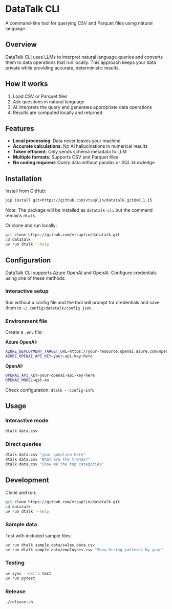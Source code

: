 # DataTalk CLI

A command-line tool for querying CSV and Parquet files using natural language.

## Overview

DataTalk CLI uses LLMs to interpret natural language queries and converts them to data operations that run locally. This approach keeps your data private while providing accurate, deterministic results.

## How it works

1. Load CSV or Parquet files
2. Ask questions in natural language
3. AI interprets the query and generates appropriate data operations
4. Results are computed locally and returned

## Features

- **Local processing**: Data never leaves your machine
- **Accurate calculations**: No AI hallucinations in numerical results
- **Token efficient**: Only sends schema metadata to LLM
- **Multiple formats**: Supports CSV and Parquet files
- **No coding required**: Query data without pandas or SQL knowledge

## Installation

Install from GitHub:

```bash
pip install git+https://github.com/vtsaplin/datatalk.git@v0.1.15
```

Note: The package will be installed as `datatalk-cli` but the command remains `dtalk`.

Or clone and run locally:

```bash
git clone https://github.com/vtsaplin/datatalk.git
cd datatalk
uv run dtalk --help
```

## Configuration

DataTalk CLI supports Azure OpenAI and OpenAI. Configure credentials using one of these methods:

### Interactive setup

Run without a config file and the tool will prompt for credentials and save them to `~/.config/datatalk/config.json`.

### Environment file

Create a `.env` file:

**Azure OpenAI:**

```bash
AZURE_DEPLOYMENT_TARGET_URL=https://your-resource.openai.azure.com/openai/deployments/gpt-4o/chat/completions?api-version=2024-12-01-preview
AZURE_OPENAI_API_KEY=your-api-key-here
```

**OpenAI:**

```bash
OPENAI_API_KEY=your-openai-api-key-here
OPENAI_MODEL=gpt-4o
```

Check configuration: `dtalk --config-info`

## Usage

### Interactive mode

```bash
dtalk data.csv
```

### Direct queries

```bash
dtalk data.csv "your question here"
dtalk data.csv "What are the trends?"
dtalk data.csv "Show me the top categories"
```

## Development

Clone and run:

```bash
git clone https://github.com/vtsaplin/datatalk.git
cd datatalk
uv run dtalk --help
```

### Sample data

Test with included sample files:

```bash
uv run dtalk sample_data/sales_data.csv
uv run dtalk sample_data/employees.csv "Show hiring patterns by year"
```

### Testing

```bash
uv sync --extra test
uv run pytest
```

### Release

```bash
./release.sh
```
